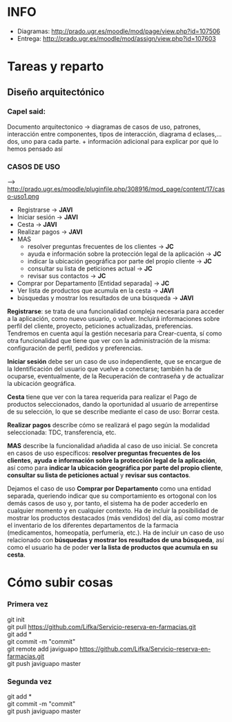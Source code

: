# INFO

* Diagramas: http://prado.ugr.es/moodle/mod/page/view.php?id=107506 	
* Entrega: http://prado.ugr.es/moodle/mod/assign/view.php?id=107603


# Tareas y reparto



## Diseño arquitectónico


### Capel said:

Documento arquitectonico -> diagramas de casos de uso, patrones, interacción entre componentes, tipos de interacción, diagrama d eclases,... dos, uno para cada parte. + información adicional para explicar por qué lo hemos pensado así


### CASOS DE USO

--> http://prado.ugr.es/moodle/pluginfile.php/308916/mod_page/content/17/caso-uso1.png

* Registrarse -> **JAVI** 	
* Iniciar sesión -> **JAVI** 	
* Cesta -> **JAVI** 	
* Realizar pagos -> **JAVI** 	
* MAS
	* resolver preguntas frecuentes de los clientes -> **JC** 	
	* ayuda e información sobre la protección legal de la aplicación -> **JC** 	
	* indicar la ubicación geográfica por parte del propio cliente -> **JC** 		
	* consultar su lista de peticiones actual -> **JC** 	
	* revisar sus contactos -> **JC** 	
* Comprar por Departamento [Entidad separada] -> **JC** 	
* Ver lista de productos que acumula en la cesta -> **JAVI** 	
* búsquedas y mostrar los resultados de una búsqueda -> **JAVI** 	

**Registrarse**: se trata de una funcionalidad compleja necesaria para acceder a la aplicación, como nuevo usuario, o volver. Incluirá informaciones sobre perfil del cliente, proyecto, peticiones actualizadas, preferencias. Tendremos en cuenta aquí la gestión necesaria para Crear-cuenta, sí como otra funcionalidad que tiene que ver con la administración de la misma: configuración de perfil, pedidos y preferencias.

**Iniciar sesión** debe ser un caso de uso independiente, que se encargue de la Identificación del usuario que vuelve a conectarse; también ha de ocuparse, eventualmente, de la Recuperación de contraseña y de actualizar la ubicación geográfica.

**Cesta** tiene que ver con la tarea requerida para realizar el Pago  de productos seleccionados, dando la oportunidad al usuario de arrepentirse de su selección, lo que se describe mediante el caso de uso: Borrar cesta. 

**Realizar pagos** describe cómo se realizará el pago según la modalidad seleccionada: TDC, transferencia, etc.

**MAS** describe la funcionalidad añadida al caso de uso inicial. Se concreta en casos de uso específicos: **resolver preguntas frecuentes de los clientes**, **ayuda e información sobre la protección legal de la aplicación**, así como para **indicar la ubicación geográfica por parte del propio cliente**, **consultar su lista de peticiones actual** y **revisar sus contactos**.

Dejamos el caso de uso **Comprar por Departamento** como una entidad separada, queriendo indicar que su comportamiento es ortogonal con  los demás casos de uso y, por tanto, el sistema ha de poder accederlo en cualquier momento y en cualquier contexto. Ha de incluir la posibilidad de mostrar los productos destacados (más vendidos) del día, así como mostrar el inventario de los diferentes departamentos de la farmacia (medicamentos, homeopatía, perfumería, etc.). Ha de incluir un caso de uso relacionado con **búsquedas y mostrar los resultados de una búsqueda**, así como el usuario ha de poder **ver la lista de productos que acumula en su cesta**.


# Cómo subir cosas


### Primera vez

git init 	
git pull https://github.com/Lifka/Servicio-reserva-en-farmacias.git 	
git add * 	
git commit -m "commit" 	
git remote add javiguapo https://github.com/Lifka/Servicio-reserva-en-farmacias.git 	
git push javiguapo master 


### Segunda vez	

git add * 	
git commit -m "commit" 	
git push javiguapo master 